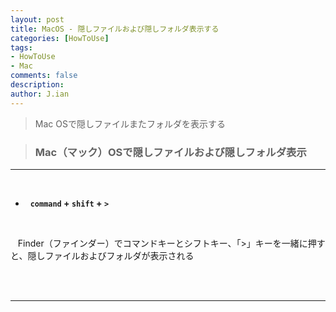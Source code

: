```yaml
---
layout: post
title: MacOS - 隠しファイルおよび隠しフォルダ表示する
categories: [HowToUse]
tags: 
- HowToUse
- Mac
comments: false
description:
author: J.ian
---
```

<input type="hidden" id="categoryName" value="HowToUse" />
<input type="hidden" id="postedDate" value="2019-12-28" />

> Mac OSで隠しファイルまたフォルダを表示する

> ### Mac（マック）OSで隠しファイルおよび隠しフォルダ表示

___

&nbsp;
 - &nbsp; **`command` + `shift` + `>`**     
<br />

&nbsp;&nbsp; 
Finder（ファインダー）でコマンドキーとシフトキー、「>」キーを一緒に押すと、隠しファイルおよびフォルダが表示される

<br /><br />

___